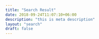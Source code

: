 ```yaml
---
title: "Search Result"
date: 2018-09-24T11:07:10+06:00
description: "this is meta description"
layout: "search"
draft: false
---
```


